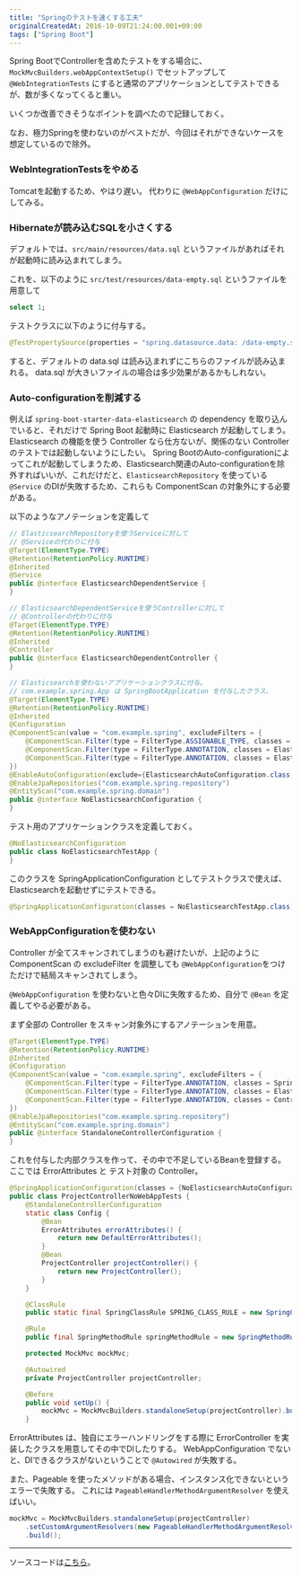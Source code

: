 ```yaml
---
title: "Springのテストを速くする工夫"
originalCreatedAt: 2016-10-09T21:24:00.001+09:00
tags: ["Spring Boot"]
---
```

Spring BootでControllerを含めたテストをする場合に、`MockMvcBuilders.webAppContextSetup()` でセットアップして `@WebIntegrationTests` にすると通常のアプリケーションとしてテストできるが、数が多くなってくると重い。

いくつか改善できそうなポイントを調べたので記録しておく。

なお、極力Springを使わないのがベストだが、今回はそれができないケースを想定しているので除外。
<!--more-->

### WebIntegrationTestsをやめる

Tomcatを起動するため、やはり遅い。
代わりに `@WebAppConfiguration` だけにしてみる。

### Hibernateが読み込むSQLを小さくする

デフォルトでは、`src/main/resources/data.sql` というファイルがあればそれが起動時に読み込まれてしまう。

これを、以下のように `src/test/resources/data-empty.sql` というファイルを用意して

```sql
select 1;
```

テストクラスに以下のように付与する。

```java
@TestPropertySource(properties = "spring.datasource.data: /data-empty.sql")
```

すると、デフォルトの data.sql は読み込まれずにこちらのファイルが読み込まれる。
data.sql が大きいファイルの場合は多少効果があるかもしれない。

### Auto-configurationを削減する

例えば `spring-boot-starter-data-elasticsearch` の dependency を取り込んでいると、それだけで Spring Boot 起動時に Elasticsearch が起動してしまう。
Elasticsearch の機能を使う Controller なら仕方ないが、関係のない Controller のテストでは起動しないようにしたい。
Spring BootのAuto-configurationによってこれが起動してしまうため、Elasticsearch関連のAuto-configurationを除外すればいいが、これだけだと、`ElasticsearchRepository` を使っている `@Service` のDIが失敗するため、これらも ComponentScan の対象外にする必要がある。

以下のようなアノテーションを定義して

```java
// ElasticsearchRepositoryを使うServiceに対して
// @Serviceの代わりに付与
@Target(ElementType.TYPE)
@Retention(RetentionPolicy.RUNTIME)
@Inherited
@Service
public @interface ElasticsearchDependentService {
}

// ElasticsearchDependentServiceを使うControllerに対して
// @Controllerの代わりに付与
@Target(ElementType.TYPE)
@Retention(RetentionPolicy.RUNTIME)
@Inherited
@Controller
public @interface ElasticsearchDependentController {
}

// Elasticsearchを使わないアプリケーションクラスに付与。
// com.example.spring.App は SpringBootApplication を付与したクラス。
@Target(ElementType.TYPE)
@Retention(RetentionPolicy.RUNTIME)
@Inherited
@Configuration
@ComponentScan(value = "com.example.spring", excludeFilters = {
    @ComponentScan.Filter(type = FilterType.ASSIGNABLE_TYPE, classes = App.class),
    @ComponentScan.Filter(type = FilterType.ANNOTATION, classes = ElasticsearchDependentService.class),
    @ComponentScan.Filter(type = FilterType.ANNOTATION, classes = ElasticsearchDependentController.class)
})
@EnableAutoConfiguration(exclude={ElasticsearchAutoConfiguration.class, ElasticsearchDataAutoConfiguration.class})
@EnableJpaRepositories("com.example.spring.repository")
@EntityScan("com.example.spring.domain")
public @interface NoElasticsearchConfiguration {
}
```

テスト用のアプリケーションクラスを定義しておく。

```java
@NoElasticsearchConfiguration
public class NoElasticsearchTestApp {
}
```

このクラスを SpringApplicationConfiguration としてテストクラスで使えば、Elasticsearchを起動せずにテストできる。

```java
@SpringApplicationConfiguration(classes = NoElasticsearchTestApp.class)
```

### WebAppConfigurationを使わない

Controller が全てスキャンされてしまうのも避けたいが、上記のように ComponentScan の excludeFilter を調整しても `@WebAppConfiguration`をつけただけで結局スキャンされてしまう。

`@WebAppConfiguration` を使わないと色々DIに失敗するため、自分で `@Bean` を定義してやる必要がある。

まず全部の Controller をスキャン対象外にするアノテーションを用意。

```java
@Target(ElementType.TYPE)
@Retention(RetentionPolicy.RUNTIME)
@Inherited
@Configuration
@ComponentScan(value = "com.example.spring", excludeFilters = {
    @ComponentScan.Filter(type = FilterType.ANNOTATION, classes = SpringBootApplication.class),
    @ComponentScan.Filter(type = FilterType.ANNOTATION, classes = ElasticsearchDependentService.class),
    @ComponentScan.Filter(type = FilterType.ANNOTATION, classes = Controller.class)
})
@EnableJpaRepositories("com.example.spring.repository")
@EntityScan("com.example.spring.domain")
public @interface StandaloneControllerConfiguration {
}
```

これを付与した内部クラスを作って、その中で不足しているBeanを登録する。
ここでは ErrorAttributes と テスト対象の Controller。

```java
@SpringApplicationConfiguration(classes = {NoElasticsearchAutoConfigurationConfiguration.class, ProjectControllerNoWebAppTests.Config.class})
public class ProjectControllerNoWebAppTests {
    @StandaloneControllerConfiguration
    static class Config {
        @Bean
        ErrorAttributes errorAttributes() {
            return new DefaultErrorAttributes();
        }
        @Bean
        ProjectController projectController() {
            return new ProjectController();
        }
    }

    @ClassRule
    public static final SpringClassRule SPRING_CLASS_RULE = new SpringClassRule();

    @Rule
    public final SpringMethodRule springMethodRule = new SpringMethodRule();

    protected MockMvc mockMvc;

    @Autowired
    private ProjectController projectController;

    @Before
    public void setUp() {
        mockMvc = MockMvcBuilders.standaloneSetup(projectController).build();
    }
```

ErrorAttributes は、独自にエラーハンドリングをする際に ErrorController を実装したクラスを用意してその中でDIしたりする。
WebAppConfiguration でないと、DIできるクラスがないということで `@Autowired` が失敗する。

また、Pageable を使ったメソッドがある場合、インスタンス化できないというエラーで失敗する。
これには `PageableHandlerMethodArgumentResolver` を使えばいい。

```java
mockMvc = MockMvcBuilders.standaloneSetup(projectController)
    .setCustomArgumentResolvers(new PageableHandlerMethodArgumentResolver())
    .build();
```

----

ソースコードは[こちら](https://github.com/ksoichiro/spring-boot-practice/tree/master/contents/20160927-mock-controller-tests)。
